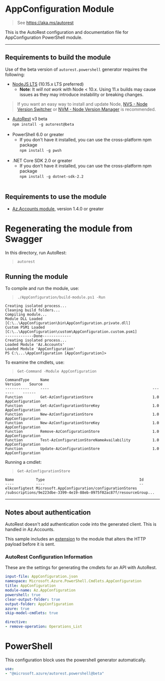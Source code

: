 # AppConfiguration Module
> See https://aka.ms/autorest

This is the AutoRest configuration and documentation file for AppConfiguration PowerShell module.

---
## Requirements to build the module
Use of the beta version of `autorest.powershell` generator requires the following:
- [NodeJS LTS](https://nodejs.org) (10.15.x LTS preferred)
  - **Note**: It *will not work* with Node < 10.x. Using 11.x builds may cause issues as they may introduce instability or breaking changes.
> If you want an easy way to install and update Node, [NVS - Node Version Switcher](../nodejs/installing-via-nvs.md) or [NVM - Node Version Manager](../nodejs/installing-via-nvm.md) is recommended.
- [AutoRest](https://aka.ms/autorest) v3 beta <br> `npm install -g autorest@beta ` <br>&nbsp;
- PowerShell 6.0 or greater
  - If you don't have it installed, you can use the cross-platform npm package <br> `npm install -g pwsh` <br>&nbsp;
- .NET Core SDK 2.0 or greater
  - If you don't have it installed, you can use the cross-platform npm package <br> `npm install -g dotnet-sdk-2.2 ` <br>&nbsp;

## Requirements to use the module
- [Az.Accounts module](https://www.powershellgallery.com/packages/Az.Accounts/), version 1.4.0 or greater

# Regenerating the module from Swagger
In this directory, run AutoRest:
> `autorest`

## Running the module 
To compile and run the module, use:
> `./AppConfiguration/build-module.ps1 -Run`

``` text
Creating isolated process...
Cleaning build folders...
Compiling module...
Module DLL Loaded [C:\..\AppConfiguration\bin\AppConfiguration.private.dll]
Custom PSM1 Loaded [C:\..\AppConfiguration\custom\AppConfiguration.custom.psm1]
-------------Done-------------
Creating isolated process...
Loaded Module 'Az.Accounts'
Loaded Module 'AppConfiguration'
PS C:\...\AppConfiguration [AppConfiguration]>
```

To examine the cmdlets, use:
> `Get-Command -Module AppConfiguration`

``` text
CommandType     Name                                               Version    Source
-----------     ----                                               -------    ------
Function        Get-AzConfigurationStore                           1.0        AppConfiguration
Function        Get-AzConfigurationStoreKey                        1.0        AppConfiguration
Function        New-AzConfigurationStore                           1.0        AppConfiguration
Function        New-AzConfigurationStoreKey                        1.0        AppConfiguration
Function        Remove-AzConfigurationStore                        1.0        AppConfiguration
Function        Test-AzConfigurationStoreNameAvailability          1.0        AppConfiguration
Function        Update-AzConfigurationStore                        1.0        AppConfiguration
```

Running a cmdlet:
> `Get-AzConfigurationStore`

``` text
Name          Type                                           Id
----          ----                                           --
elkconfigtest Microsoft.AppConfiguration/configurationStores /subscriptions/9e223dbe-3399-4e19-88eb-0975f02ac87f/resourceGroup...
```
---
## Notes about authentication
AutoRest doesn't add authentication code into the generated client. This is handled in Az.Accounts.

This sample includes an [extension](./AppConfiguration/generated/Module.cs) to the module that alters the HTTP payload before it is sent.

### AutoRest Configuration Information
These are the settings for generating the cmdlets for an API with AutoRest.

``` yaml
input-file: AppConfiguration.json
namespace: Microsoft.Azure.PowerShell.Cmdlets.AppConfiguration
title: AppConfiguration
module-name: Az.AppConfiguration
powershell: true
clear-output-folder: true
output-folder: AppConfiguration
azure: true
skip-model-cmdlets: true

directive:
- remove-operation: Operations_List
```

# PowerShell
This configuration block uses the powershell generator automatically.

``` yaml
use:
- "@microsoft.azure/autorest.powershell@beta"

```
